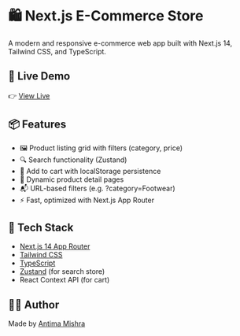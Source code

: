 # 🛍️ Next.js E-Commerce Store

A modern and responsive e-commerce web app built with Next.js 14, Tailwind CSS, and TypeScript.

## 🔗 Live Demo

👉 [View Live](https://e-commerce-ivory-kappa-86.vercel.app/)

## 📦 Features

- 🖼️ Product listing grid with filters (category, price)
- 🔍 Search functionality (Zustand)
- 🛒 Add to cart with localStorage persistence
- 📄 Dynamic product detail pages
- 📬 URL-based filters (e.g. ?category=Footwear)
- ⚡ Fast, optimized with Next.js App Router

## 🧱 Tech Stack

- [Next.js 14 App Router](https://nextjs.org/docs)
- [Tailwind CSS](https://tailwindcss.com)
- [TypeScript](https://www.typescriptlang.org/)
- [Zustand](https://github.com/pmndrs/zustand) (for search store)
- React Context API (for cart)

## 🧑‍💻 Author

Made by [Antima Mishra](https://github.com/Antima2004)
